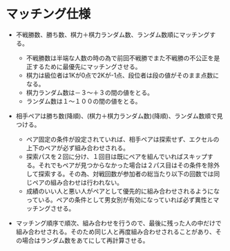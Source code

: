 # マッチング仕様

- 不戦勝数、勝ち数、棋力＋棋力ランダム数、ランダム数順にマッチングする。

  - 不戦勝数は半端な人数の時の為で前回不戦勝でまた不戦勝の不公正を是正するために最優先にマッチングさせる。
  -  棋力は級位者は1Kが0点で2Kが-1点、段位者は段の値がそのまま点数になる。
  - 棋力ランダム数は－３～＋３の間の値をとる。
  - ランダム数は１～１００の間の値をとる。
  
- 相手ペアは勝ち数(降順)、(棋力＋棋力ランダム数)(降順)、ランダム数順で見つける。

  - ペア固定の条件が設定されていれば、相手ペアは探索せず、エクセルの上下のペアが必ず組み合わせされる。
  - 探索パスを２回に分け、１回目は既にペアを組んでいればスキップする。それでもペアが見つからなかった場合は２パス目はその条件を除外して探索する。その為、対戦回数が参加者の総当たり以下の回数では同じペアの組み合わせは行われない。
  - 成績のいい人と悪い人がペアとして優先的に組み合わせされるようになっている。ペアの条件として男女別が有効になっていれば必ず異性とマッチングさせる。
  
- マッチング順序で順次、組み合わせを行うので、最後に残った人の中だけで組み合わせされる。そのため同じ人と再度組み合わせされることがあり、その場合はランダム数をあてにして再計算させる。
  
  